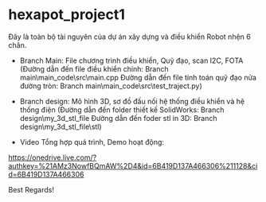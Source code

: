 # hexapot_project1
Đây là toàn bộ tài nguyên của dự án xây dựng và điều khiển Robot nhện 6 chân. 

+ Branch Main: File chương trình điều khiển, Quỹ đạo, scan I2C, FOTA
    (Đường dẫn đến file điều khiển chính: Branch main\main_code\src\main.cpp
     Đường dẫn đến file tính toán quỹ đạo nửa đường tròn: Branch main\main_code\src\test_traject.py)

+ Branch design: Mô hình 3D, sơ đồ đấu nối hệ thống điều khiển và hệ thống điện
    (Đường dẫn đến folder thiết kế SolidWorks: Branch design\my_3d_stl_file
     Đường dẫn đến foder stl in 3D: Branch design\my_3d_stl_file\stl)
  
+ Video Tổng hợp quá trình, Demo hoạt động: 

https://onedrive.live.com/?authkey=%21AMz3NowfBQmAW%2D4&id=6B419D137A466306%211128&cid=6B419D137A466306

Best Regards!
